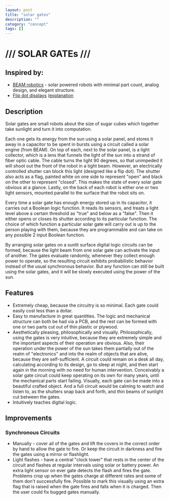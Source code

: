 ```yaml
---
layout: post
title: "solar gates"
description: ""
category: "concept"
tags: []
---
```


# /// SOLAR GATEs ///

## Inspired by:

* [BEAM robotics](http://www.m27.com/projects/beam/) - solar powered robots with minimal part count, analog design, and elegant structure.
* [Flip dot displays](http://www.youtube.com/watch?feature=player_detailpage&v=O9zQgDzH188#t=134) ([explanation]((http://www.youtube.com/watch?feature=player_detailpage&v=O9zQgDzH188#t=134))

## Description

Solar gates are small robots about the size of sugar cubes which together take sunlight and turn it into computation.  

Each one gets its energy from the sun using a solar panel, and stores it away in a capacitor to be spent in bursts using a circuit called a solar engine (from BEAM). On top of each, next to the solar panel, is a light collector, which is a lens that funnels the light of the sun into a strand of fiber optic cable. The cable turns the light 90 degrees, so that unimpeded it will shoot out the front of the robot in a tight beam. However, an electrically controlled shutter can block this light (designed like a flip dot). The shutter also acts as a flag, painted white on one side to represent "open" and black on the other to represent "closed". This makes the state of every solar gate obvious at a glance. Lastly, on the back of each robot is either one or two light sensors, mounted parallel to the surface that the robot sits on.  

Every time a solar gate has enough energy stored up in its capacitor, it carries out a Boolean logic function. It reads its sensors, and treats a light level above a certain threshold as "true" and below as a "false". Then it either opens or closes its shutter according to its particular function. The choice of which function a particular solar gate will carry out is up to the person playing with them, because they are programmable and can take on any possible 2 input Boolean function.  

By arranging solar gates on a sunlit surface digital logic circuits can be formed, because the light beam from one solar gate can activate the input of another. The gates evaluate randomly, whenever they collect enough power to operate, so the resulting circuit exhibits probabilistic behavior instead of the usual synchronous behavior. But any function can still be built using the solar gates, and it will be slowly executed using the power of the sun.  

## Features

* Extremely cheap, because the circuitry is so minimal. Each gate could easily cost less than a dollar.
* Easy to manufacture in great quantities. The logic and mechanical structure can both be had via a PCB, and the rest can be formed with one or two parts cut out of thin plastic or plywood.
* Aesthetically pleasing, philosophically and visually. Philosophically, using the gates is very intuitive, because they are extremely simple and the important aspects of their operation are obvious. Also, their operation under the power of the sun takes them partially out of the realm of "electronics" and into the realm of objects that are alive, because they are self-sufficient. A circuit could remain on a desk all day, calculating according to its design, go to sleep at night, and then start again in the morning with no need for human intervention. Conceivably a solar gate circuit could keep operating on its own for many years, until the mechanical parts start failing. Visually, each gate can be made into a beautiful crafted object. And a full circuit would be calming to watch and listen to, as the shutters snap back and forth, and thin beams of sunlight cut between the gates.
* Intuitively teaches digital logic.

## Improvements

### Synchronous Circuits

* Manually - cover all of the gates and lift the covers in the correct order by hand to allow the gate to fire. Or keep the circuit in darkness and fire the gates using a mirror or flashlight.
* Light flashes - have a central "clock tower" that rests in the center of the circuit and flashes at regular intervals using solar or battery power. An extra light sensor on ever gate detects the flash and fires the gate. Problems crop up when the gates charge at different rates and some of them don't successfully fire. Possible to mark this visually using an extra flag that is raised when the gate fires and falls when it is charged. Then the user could fix bugged gates manually.
